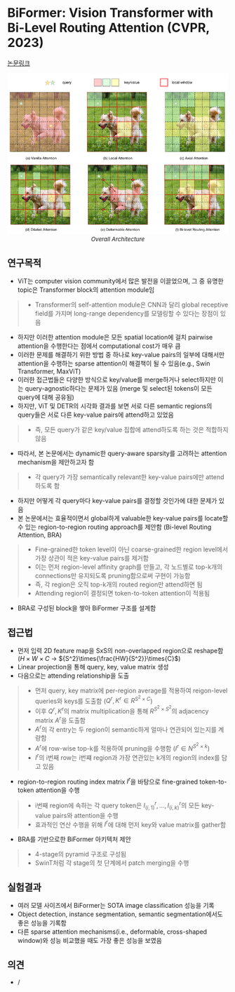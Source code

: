# BiFormer: Vision Transformer with Bi-Level Routing Attention (CVPR, 2023)

[논문링크](https://arxiv.org/abs/2303.08810)

<p align="center">
    <img width="600" alt='fig1' src="./img/01_44_01.png?raw=true"></br>
    <em><font size=2>Overall Architecture</font></em>
</p>

## 연구목적
- ViT는 computer vision community에서 많은 발전을 이끌었으며, 그 중 유명한 topic은 Transformer block의 attention module임
> - Transformer의 self-attention module은 CNN과 달리 global receptive field를 가지며 long-range dependency를 모델링할 수 있다는 장점이 있음
- 하지만 이러한 attention module은 모든 spatial location에 걸치 pairwise attention을 수행한다는 점에서 computational cost가 매우 큼
- 이러한 문제를 해결하기 위한 방법 중 하나로 key-value pairs의 일부에 대해서만 attention을 수행하는 sparse attention이 해결책이 될 수 있음(e.g., Swin Transformer, MaxViT)
- 이러한 접근법들은 다양한 방식으로 key/value를 merge하거나 select하지만 이는 query-agnostic하다는 문제가 있음 (merge 및 select된 tokens이 모든 query에 대해 공유됨)
- 하지만, ViT 및 DETR의 시각화 결과를 보면 서로 다른 semantic regions의 query들은 서로 다른 key-value pairs에 attend하고 있었음
> - 즉, 모든 query가 같은 key/value 집합에 attend하도록 하는 것은 적합하지 않음
- 따라서, 본 논문에서는 dynamic한 query-aware sparsity를 고려하는 attention mechanism을 제안하고자 함
> - 각 query가 가장 semantically relevant한 key-value pairs에만 attend하도록 함
- 하지만 어떻게 각 query마다 key-value pairs를 결정할 것인가에 대한 문제가 있음
- 본 논문에서는 효율적이면서 global하게 valuable한 key-value pairs를 locate할 수 있는 region-to-region routing approach를 제안함 (Bi-level Routing Attention, BRA)
> - Fine-grained한 token level이 아닌 coarse-grained한 region level에서 가장 상관이 적은 key-value pairs를 제거함
> - 이는 먼저 region-level affinity graph를 만들고, 각 노드별로 top-k개의 connections만 유지되도록 pruning함으로써 구현이 가능함
> - 즉, 각 region은 오직 top-k개의 routed region만 attend하면 됨
> - Attending region이 결정되면 token-to-token attention이 적용됨
- BRA로 구성된 block을 쌓아 BiFormer 구조를 설계함

## 접근법
- 먼저 입력 2D feature map을 SxS의 non-overlapped region으로 reshape함 (${H}\times{W}\times{C}$ -> ${S^2}\times{\frac{HW}{S^2}}\times{C}$)
- Linear projection을 통해 query, key, value matrix 생성
- 다음으로는 attending relationship을 도출
> - 먼저 query, key matrix에 per-region average를 적용하여 reigon-level queries와 keys를 도출함 ($Q^r, K^r\in{R^{{S^2}\times{C}}}$)
> - 이후 $Q^r, K^r$의 matrix multiplication을 통해 $R^{{S^2}\times{S^2}}$의 adjacency matrix $A^r$을 도출함
> - $A^r$의 각 entry는 두 region이 semantic하게 얼마나 연관되어 있는지를 계량함
> - $A^r$에 row-wise top-k를 적용하여 pruning을 수행함 ($I^r\in{N^{{S^2}\times{k}}}$)
> - $I^r$의 i번째 row는 i번쨰 region과 가장 연관있는 k개의 region의 index를 담고 있음
- region-to-region routing index matrix $I^r$을 바탕으로 fine-grained token-to-token attention을 수행
> - i번째 region에 속하는 각 query token은 $I^r_{(i,1)},\dots,I^r_{(i,k)}$의 모든 key-value pairs와 attention을 수행
> - 효과적인 연산 수행을 위해 $I^r$에 대해 먼저 key와 value matrix를 gather함
- BRA를 기반으로한 BiFormer 아키텍처 제안
> - 4-stage의 pyramid 구조로 구성됨
> - SwinT처럼 각 stage의 첫 단계에서 patch merging을 수행

## 실험결과
- 여러 모델 사이즈에서 BiFormer는 SOTA image classification 성능을 기록
- Object detection, instance segmentation, semantic segmentation에서도 좋은 성능을 기록함
- 다른 sparse attention mechanisms(i.e., deformable, cross-shaped window)와 성능 비교했을 때도 가장 좋은 성능을 보였음

## 의견
- /